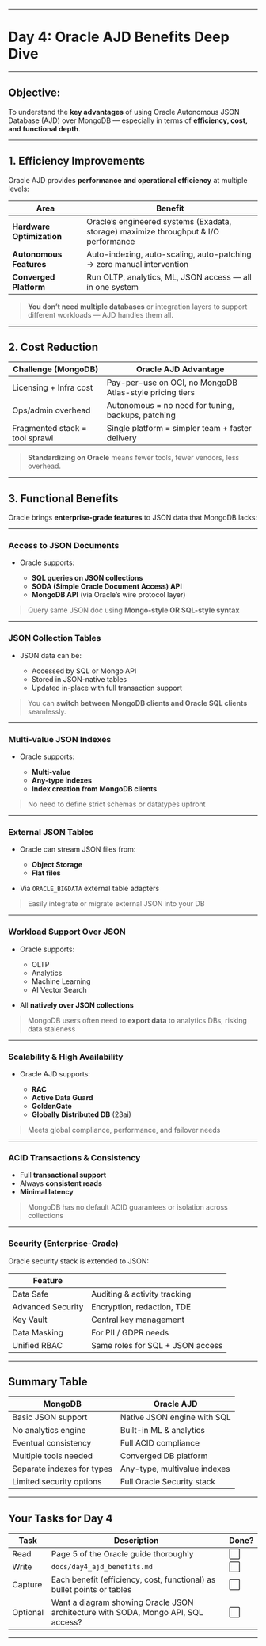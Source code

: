 
---

# **Day 4: Oracle AJD Benefits Deep Dive**

---

## Objective:

To understand the **key advantages** of using Oracle Autonomous JSON Database (AJD) over MongoDB — especially in terms of **efficiency, cost, and functional depth**.

---

## 1.  **Efficiency Improvements**

Oracle AJD provides **performance and operational efficiency** at multiple levels:

| Area                   | Benefit                                                                           |
| ------------------------- | ------------------------------------------------------------------------------------ |
| **Hardware Optimization** | Oracle’s engineered systems (Exadata, storage) maximize throughput & I/O performance |
| **Autonomous Features**   | Auto-indexing, auto-scaling, auto-patching → zero manual intervention                |
| **Converged Platform**    | Run OLTP, analytics, ML, JSON access — all in one system                             |

>  **You don’t need multiple databases** or integration layers to support different workloads — AJD handles them all.

---

## 2. **Cost Reduction**

| Challenge (MongoDB)         | Oracle AJD Advantage                                   |
| ------------------------------ | -------------------------------------------------------- |
| Licensing + Infra cost         | Pay-per-use on OCI, no MongoDB Atlas-style pricing tiers |
| Ops/admin overhead             | Autonomous = no need for tuning, backups, patching       |
| Fragmented stack = tool sprawl | Single platform = simpler team + faster delivery         |

> **Standardizing on Oracle** means fewer tools, fewer vendors, less overhead.

---

## 3. **Functional Benefits**

Oracle brings **enterprise-grade features** to JSON data that MongoDB lacks:

---

### Access to JSON Documents

* Oracle supports:

  * **SQL queries on JSON collections**
  * **SODA (Simple Oracle Document Access) API**
  * **MongoDB API** (via Oracle’s wire protocol layer)

> Query same JSON doc using **Mongo-style OR SQL-style syntax**

---

### JSON Collection Tables

* JSON data can be:

  * Accessed by SQL or Mongo API
  * Stored in JSON-native tables
  * Updated in-place with full transaction support

> You can **switch between MongoDB clients and Oracle SQL clients** seamlessly.

---

### Multi-value JSON Indexes

* Oracle supports:

  * **Multi-value**
  * **Any-type indexes**
  * **Index creation from MongoDB clients**

> No need to define strict schemas or datatypes upfront

---

### External JSON Tables

* Oracle can stream JSON files from:

  * **Object Storage**
  * **Flat files**
* Via `ORACLE_BIGDATA` external table adapters

> Easily integrate or migrate external JSON into your DB

---

### Workload Support Over JSON

* Oracle supports:

  * OLTP
  * Analytics
  * Machine Learning
  * AI Vector Search
* All **natively over JSON collections**

> MongoDB users often need to **export data** to analytics DBs, risking data staleness

---

### Scalability & High Availability

* Oracle AJD supports:

  * **RAC**
  * **Active Data Guard**
  * **GoldenGate**
  * **Globally Distributed DB** (23ai)

> Meets global compliance, performance, and failover needs

---

### ACID Transactions & Consistency

* Full **transactional support**
* Always **consistent reads**
* **Minimal latency**

> MongoDB has no default ACID guarantees or isolation across collections

---

### Security (Enterprise-Grade)

Oracle security stack is extended to JSON:

| Feature          |                                  |
| ------------------- | -------------------------------- |
| Data Safe         | Auditing & activity tracking     |
| Advanced Security | Encryption, redaction, TDE       |
| Key Vault         | Central key management           |
| Data Masking      | For PII / GDPR needs             |
| Unified RBAC      | Same roles for SQL + JSON access |

---

## Summary Table

| MongoDB                    | Oracle AJD                   |
| -------------------------- | ---------------------------- |
| Basic JSON support         | Native JSON engine with SQL  |
| No analytics engine        | Built-in ML & analytics      |
| Eventual consistency       | Full ACID compliance         |
| Multiple tools needed      | Converged DB platform        |
| Separate indexes for types | Any-type, multivalue indexes |
| Limited security options   | Full Oracle Security stack   |

---

## Your Tasks for Day 4

| Task        | Description                                                                       | Done? |
| ----------- | --------------------------------------------------------------------------------- | ----- |
| Read     | Page 5 of the Oracle guide thoroughly                                             | ⬜     |
| Write    | `docs/day4_ajd_benefits.md`                                                       | ⬜     |
| Capture  | Each benefit (efficiency, cost, functional) as bullet points or tables            | ⬜     |
| Optional | Want a diagram showing Oracle JSON architecture with SODA, Mongo API, SQL access? | ⬜     |

---

